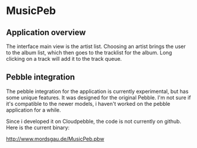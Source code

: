 # MusicPeb
## Application overview
The interface main view is the artist list. 
Choosing an artist brings the user to the album list, which then goes to the tracklist for the album.
Long clicking on a track will add it to the track queue.

## Pebble integration
The pebble integration for the application is currently experimental, but has some unique features. 
It was designed for the original Pebble. 
I'm not sure if it's compatible to the newer models, i haven't worked on the pebble application for a while.

Since i developed it on Cloudpebble, the code is not currently on github. Here is the current binary:

http://www.mordsgau.de/MusicPeb.pbw
